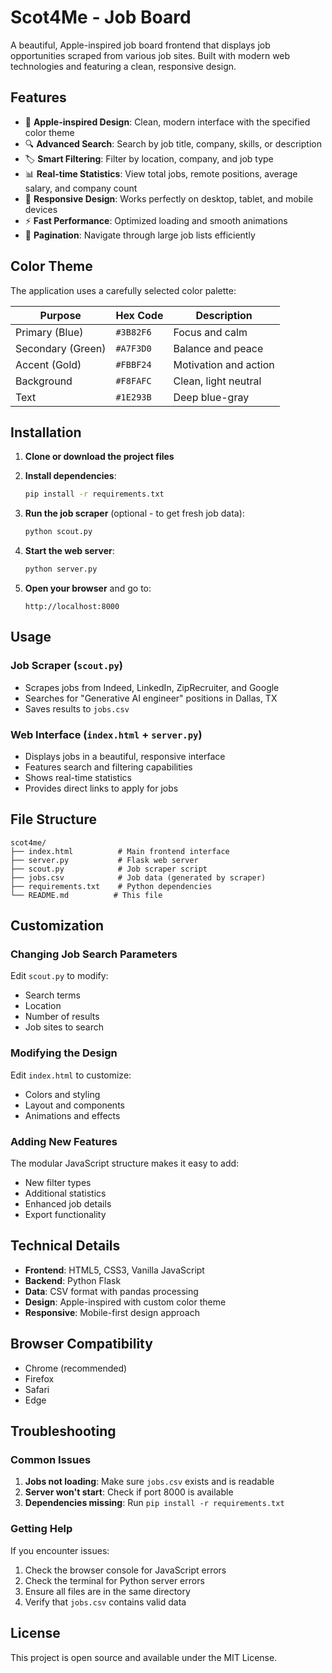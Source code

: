 # Scot4Me - Job Board

A beautiful, Apple-inspired job board frontend that displays job opportunities scraped from various job sites. Built with modern web technologies and featuring a clean, responsive design.

## Features

- 🎨 **Apple-inspired Design**: Clean, modern interface with the specified color theme
- 🔍 **Advanced Search**: Search by job title, company, skills, or description
- 🏷️ **Smart Filtering**: Filter by location, company, and job type
- 📊 **Real-time Statistics**: View total jobs, remote positions, average salary, and company count
- 📱 **Responsive Design**: Works perfectly on desktop, tablet, and mobile devices
- ⚡ **Fast Performance**: Optimized loading and smooth animations
- 📄 **Pagination**: Navigate through large job lists efficiently

## Color Theme

The application uses a carefully selected color palette:

| Purpose           | Hex Code  | Description           |
| ----------------- | --------- | --------------------- |
| Primary (Blue)    | `#3B82F6` | Focus and calm        |
| Secondary (Green) | `#A7F3D0` | Balance and peace     |
| Accent (Gold)     | `#FBBF24` | Motivation and action |
| Background        | `#F8FAFC` | Clean, light neutral  |
| Text              | `#1E293B` | Deep blue-gray        |

## Installation

1. **Clone or download the project files**

2. **Install dependencies**:
   ```bash
   pip install -r requirements.txt
   ```

3. **Run the job scraper** (optional - to get fresh job data):
   ```bash
   python scout.py
   ```

4. **Start the web server**:
   ```bash
   python server.py
   ```

5. **Open your browser** and go to:
   ```
   http://localhost:8000
   ```

## Usage

### Job Scraper (`scout.py`)
- Scrapes jobs from Indeed, LinkedIn, ZipRecruiter, and Google
- Searches for "Generative AI engineer" positions in Dallas, TX
- Saves results to `jobs.csv`

### Web Interface (`index.html` + `server.py`)
- Displays jobs in a beautiful, responsive interface
- Features search and filtering capabilities
- Shows real-time statistics
- Provides direct links to apply for jobs

## File Structure

```
scot4me/
├── index.html          # Main frontend interface
├── server.py           # Flask web server
├── scout.py            # Job scraper script
├── jobs.csv            # Job data (generated by scraper)
├── requirements.txt    # Python dependencies
└── README.md          # This file
```

## Customization

### Changing Job Search Parameters
Edit `scout.py` to modify:
- Search terms
- Location
- Number of results
- Job sites to search

### Modifying the Design
Edit `index.html` to customize:
- Colors and styling
- Layout and components
- Animations and effects

### Adding New Features
The modular JavaScript structure makes it easy to add:
- New filter types
- Additional statistics
- Enhanced job details
- Export functionality

## Technical Details

- **Frontend**: HTML5, CSS3, Vanilla JavaScript
- **Backend**: Python Flask
- **Data**: CSV format with pandas processing
- **Design**: Apple-inspired with custom color theme
- **Responsive**: Mobile-first design approach

## Browser Compatibility

- Chrome (recommended)
- Firefox
- Safari
- Edge

## Troubleshooting

### Common Issues

1. **Jobs not loading**: Make sure `jobs.csv` exists and is readable
2. **Server won't start**: Check if port 8000 is available
3. **Dependencies missing**: Run `pip install -r requirements.txt`

### Getting Help

If you encounter issues:
1. Check the browser console for JavaScript errors
2. Check the terminal for Python server errors
3. Ensure all files are in the same directory
4. Verify that `jobs.csv` contains valid data

## License

This project is open source and available under the MIT License. 